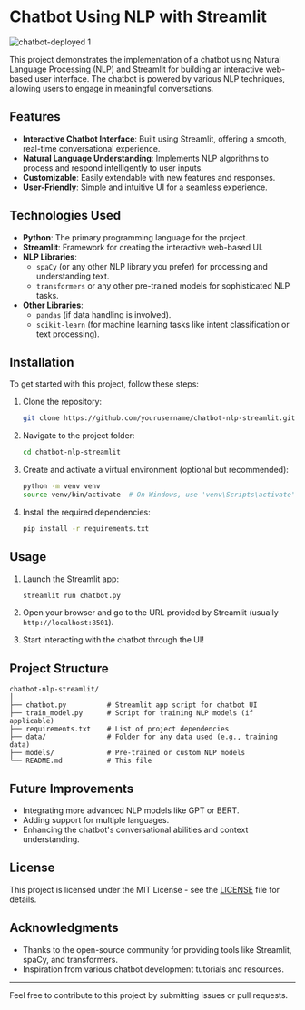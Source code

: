# Chatbot Using NLP with Streamlit
![chatbot-deployed 1](https://github.com/user-attachments/assets/78966ba6-289c-46e2-b6be-1c665e3609b9)


This project demonstrates the implementation of a chatbot using Natural Language Processing (NLP) and Streamlit for building an interactive web-based user interface. The chatbot is powered by various NLP techniques, allowing users to engage in meaningful conversations.

## Features

- **Interactive Chatbot Interface**: Built using Streamlit, offering a smooth, real-time conversational experience.
- **Natural Language Understanding**: Implements NLP algorithms to process and respond intelligently to user inputs.
- **Customizable**: Easily extendable with new features and responses.
- **User-Friendly**: Simple and intuitive UI for a seamless experience.

## Technologies Used

- **Python**: The primary programming language for the project.
- **Streamlit**: Framework for creating the interactive web-based UI.
- **NLP Libraries**: 
  - `spaCy` (or any other NLP library you prefer) for processing and understanding text.
  - `transformers` or any other pre-trained models for sophisticated NLP tasks.
- **Other Libraries**: 
  - `pandas` (if data handling is involved).
  - `scikit-learn` (for machine learning tasks like intent classification or text processing).

## Installation

To get started with this project, follow these steps:

1. Clone the repository:
   ```bash
   git clone https://github.com/yourusername/chatbot-nlp-streamlit.git
   ```

2. Navigate to the project folder:
   ```bash
   cd chatbot-nlp-streamlit
   ```

3. Create and activate a virtual environment (optional but recommended):
   ```bash
   python -m venv venv
   source venv/bin/activate  # On Windows, use 'venv\Scripts\activate'
   ```

4. Install the required dependencies:
   ```bash
   pip install -r requirements.txt
   ```

## Usage

1. Launch the Streamlit app:
   ```bash
   streamlit run chatbot.py
   ```

2. Open your browser and go to the URL provided by Streamlit (usually `http://localhost:8501`).

3. Start interacting with the chatbot through the UI!

## Project Structure

```
chatbot-nlp-streamlit/
│
├── chatbot.py          # Streamlit app script for chatbot UI
├── train_model.py      # Script for training NLP models (if applicable)
├── requirements.txt    # List of project dependencies
├── data/               # Folder for any data used (e.g., training data)
├── models/             # Pre-trained or custom NLP models
└── README.md           # This file
```

## Future Improvements

- Integrating more advanced NLP models like GPT or BERT.
- Adding support for multiple languages.
- Enhancing the chatbot's conversational abilities and context understanding.

## License

This project is licensed under the MIT License - see the [LICENSE](LICENSE) file for details.

## Acknowledgments

- Thanks to the open-source community for providing tools like Streamlit, spaCy, and transformers.
- Inspiration from various chatbot development tutorials and resources.

---

Feel free to contribute to this project by submitting issues or pull requests.

